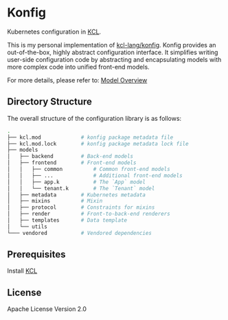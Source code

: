 # Konfig

Kubernetes configuration in [KCL](https://www.kcl-lang.io/).

This is my personal implementation of [kcl-lang/konfig](https://github.com/kcl-lang/konfig). Konfig provides an out-of-the-box, highly abstract configuration interface. It simplifies writing user-side configuration code by abstracting and encapsulating models with more complex code into unified front-end models.

For more details, please refer to: [Model Overview](https://kcl-lang.io/docs/user_docs/guides/working-with-konfig/overview)

## Directory Structure

The overall structure of the configuration library is as follows:

```bash
.
├── kcl.mod             # konfig package metadata file
├── kcl.mod.lock        # konfig package metadata lock file
├── models
│   ├── backend         # Back-end models
│   ├── frontend        # Front-end models
│   │   ├── common          # Common front-end models
│   │   ├── ...             # Additional front-end models
│   │   ├── app.k           # The `App` model
│   │   └── tenant.k        # The `Tenant` model
│   ├── metadata        # Kubernetes metadata
│   ├── mixins          # Mixin
│   ├── protocol        # Constraints for mixins
│   ├── render          # Front-to-back-end renderers
│   ├── templates       # Data template
│   └── utils
└─── vendored           # Vendored dependencies
```

## Prerequisites

Install [KCL](https://kcl-lang.io/docs/user_docs/getting-started/install)

## License

Apache License Version 2.0
